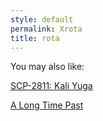 ```yaml
---
style: default
permalink: Xrota
title: rota
---
```

You may also like:

[SCP-2811: Kali Yuga](http://scp-wiki.net/scp-2811)

[A Long Time Past](http://scp-wiki.net/a-long-time-past)
